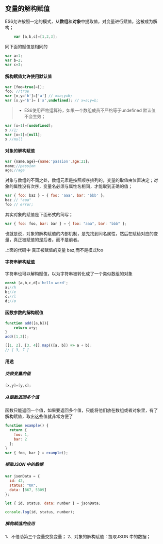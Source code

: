 ## 变量的解构赋值

ES6允许按照一定的模式，从**数组**和**对象**中提取值，对变量进行赋值，这被成为解构；

``` javascript
    var [a,b,c]=[1,2,3];
```
同下面的赋值是相同的
``` javascript
var a=1;
var b=2;
var c=3;
```
#### 解构赋值允许使用默认值
```javascript
var [foo=true]=[];
foo; //true
var [x,y='b']=['a'] // x=a;y=b;
var [x,y='b']= ['a',undefined]; // x=a;y=b;
```
> * ES6使用严格运算符，如果一个数组成员不严格等于undefined 默认值不会生效；

```javascript
var [x=1]=[undefined];
x //1;
var [x=1]=[null];
x //null

```
#### 对象的解构赋值
```javascript
var {name,age}={name:'passion',age:21};
name;//passion
age;//age
```
对象与数组的不同之处，数组元素是按照顺序排列的，变量的取值由位置决定；对象的属性没有次序，变量名必须与属性名相同，才能取到正确的值；
``` javascript
var { foo: baz } = { foo: 'aaa', bar: 'bbb' };
baz // "aaa"
foo // error;
```
其实对象的赋值是下面形式的简写；
``` javascript
var { foo: foo, bar: bar } = { foo: "aaa", bar: "bbb" };
```
也就是说，对象的解构赋值的内部机制，是先找到同名属性，然后在赋给对应的变量，真正被赋值的是后者，而不是前者。

上面的代码中 真正被赋值的变量 baz,而不是模式foo

#### 字符串解构赋值
字符串也可以解构赋值，以为字符串被转化成了一个类似数组的对象
``` javascript
const [a,b,c,d]='hello word';
a;//h
b;//e
c;//l
d;//o

```
#### 函数参数的解构赋值
``` javascript
function add([a,b]){
    return x+y;
}
add([1,2]);

[[1, 2], [3, 4]].map(([a, b]) => a + b);
// [ 3, 7 ]
```
#### 用途
##### 交换变量的值
``` javascript
[x,y]=[y,x];
```
##### 从函数返回多个值
函数只能返回一个值，如果要返回多个值，只能将他们放在数组或者对象里，有了解构赋值，取出这些值就非常方便了
``` javascript
function example() {
  return {
    foo: 1,
    bar: 2
  };
}
var { foo, bar } = example();
```
##### 提取JSON 中的数据
``` javascript
var jsonData = {
  id: 42,
  status: "OK",
  data: [867, 5309]
};

let { id, status, data: number } = jsonData;

console.log(id, status, number);
```

##### 解构赋值的应用
1、不借助第三个变量交换变量；
2、对象的解构赋值：提取JSON 中的数据；